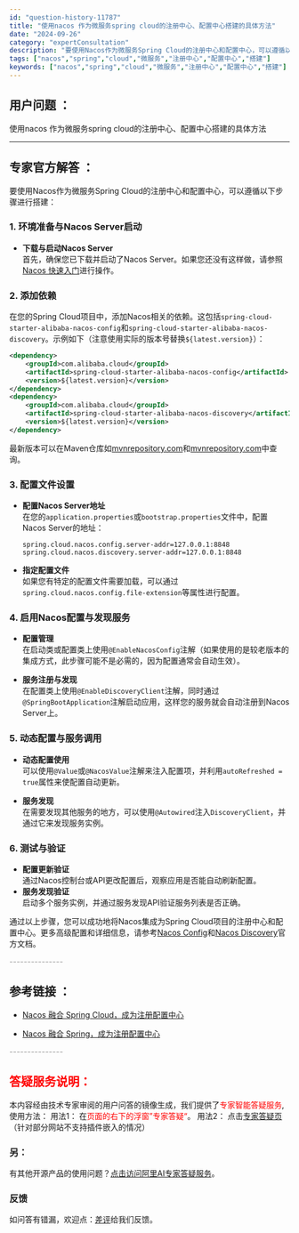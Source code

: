 ```yaml
---
id: "question-history-11787"
title: "使用nacos 作为微服务spring cloud的注册中心、配置中心搭建的具体方法"
date: "2024-09-26"
category: "expertConsultation"
description: "要使用Nacos作为微服务Spring Cloud的注册中心和配置中心，可以遵循以下步骤进行搭建：### 1. 环境准备与Nacos Server启动- **下载与启动Nacos Server**    首先，确保您已下载并启动了Nacos Server。如果您还没有这样做，请参照[Nacos 快速"
tags: ["nacos","spring","cloud","微服务","注册中心","配置中心","搭建"]
keywords: ["nacos","spring","cloud","微服务","注册中心","配置中心","搭建"]
---
```


## 用户问题 ： 
 使用nacos 作为微服务spring cloud的注册中心、配置中心搭建的具体方法  

---------------
## 专家官方解答 ：

要使用Nacos作为微服务Spring Cloud的注册中心和配置中心，可以遵循以下步骤进行搭建：

### 1. 环境准备与Nacos Server启动
- **下载与启动Nacos Server**  
  首先，确保您已下载并启动了Nacos Server。如果您还没有这样做，请参照[Nacos 快速入门](../quickstart/quick-start.md)进行操作。

### 2. 添加依赖
在您的Spring Cloud项目中，添加Nacos相关的依赖。这包括`spring-cloud-starter-alibaba-nacos-config`和`spring-cloud-starter-alibaba-nacos-discovery`。示例如下（注意使用实际的版本号替换`${latest.version}`）：
```xml
<dependency>
    <groupId>com.alibaba.cloud</groupId>
    <artifactId>spring-cloud-starter-alibaba-nacos-config</artifactId>
    <version>${latest.version}</version>
</dependency>
<dependency>
    <groupId>com.alibaba.cloud</groupId>
    <artifactId>spring-cloud-starter-alibaba-nacos-discovery</artifactId>
    <version>${latest.version}</version>
</dependency>
```
最新版本可以在Maven仓库如[mvnrepository.com](https://mvnrepository.com/artifact/com.alibaba.cloud/spring-cloud-starter-alibaba-nacos-config)和[mvnrepository.com](https://mvnrepository.com/artifact/com.alibaba.cloud/spring-cloud-starter-alibaba-nacos-discovery)中查询。

### 3. 配置文件设置
- **配置Nacos Server地址**  
  在您的`application.properties`或`bootstrap.properties`文件中，配置Nacos Server的地址：
  ```properties
  spring.cloud.nacos.config.server-addr=127.0.0.1:8848
  spring.cloud.nacos.discovery.server-addr=127.0.0.1:8848
  ```

- **指定配置文件**  
  如果您有特定的配置文件需要加载，可以通过`spring.cloud.nacos.config.file-extension`等属性进行配置。

### 4. 启用Nacos配置与发现服务
- **配置管理**  
  在启动类或配置类上使用`@EnableNacosConfig`注解（如果使用的是较老版本的集成方式，此步骤可能不是必需的，因为配置通常会自动生效）。

- **服务注册与发现**  
  在配置类上使用`@EnableDiscoveryClient`注解，同时通过`@SpringBootApplication`注解启动应用，这样您的服务就会自动注册到Nacos Server上。

### 5. 动态配置与服务调用
- **动态配置使用**  
  可以使用`@Value`或`@NacosValue`注解来注入配置项，并利用`autoRefreshed = true`属性来使配置自动更新。

- **服务发现**  
  在需要发现其他服务的地方，可以使用`@Autowired`注入`DiscoveryClient`，并通过它来发现服务实例。

### 6. 测试与验证
- **配置更新验证**  
  通过Nacos控制台或API更改配置后，观察应用是否能自动刷新配置。
- **服务发现验证**  
  启动多个服务实例，并通过服务发现API验证服务列表是否正确。

通过以上步骤，您可以成功地将Nacos集成为Spring Cloud项目的注册中心和配置中心。更多高级配置和详细信息，请参考[Nacos Config](https://github.com/spring-cloud-incubator/spring-cloud-alibaba/wiki/Nacos-config)和[Nacos Discovery](https://github.com/spring-cloud-incubator/spring-cloud-alibaba/wiki/Nacos-discovery)官方文档。


<font color="#949494">---------------</font> 


## 参考链接 ：

* [Nacos 融合 Spring Cloud，成为注册配置中心](https://nacos.io/docs/latest/ecology/use-nacos-with-spring-cloud)
 
 * [Nacos 融合 Spring，成为注册配置中心](https://nacos.io/docs/latest/ecology/use-nacos-with-spring)


 <font color="#949494">---------------</font> 
 


## <font color="#FF0000">答疑服务说明：</font> 

本内容经由技术专家审阅的用户问答的镜像生成，我们提供了<font color="#FF0000">专家智能答疑服务</font>,使用方法：
用法1： 在<font color="#FF0000">页面的右下的浮窗”专家答疑“</font>。
用法2： 点击[专家答疑页](https://answer.opensource.alibaba.com/docs/intro)（针对部分网站不支持插件嵌入的情况）
### 另：


有其他开源产品的使用问题？[点击访问阿里AI专家答疑服务](https://answer.opensource.alibaba.com/docs/intro)。
### 反馈
如问答有错漏，欢迎点：[差评](https://ai.nacos.io/user/feedbackByEnhancerGradePOJOID?enhancerGradePOJOId=14856)给我们反馈。
